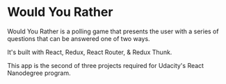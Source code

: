 # Would You Rather

Would You Rather is a polling game that presents the user with a series of questions that can be answered one of two ways.

It's built with React, Redux, React Router, & Redux Thunk.

This app is the second of three projects required for Udacity's React Nanodegree program.